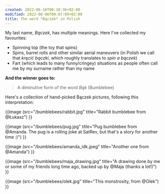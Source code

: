 ```yaml
---
created: 2022-06-16T00:10:36+02:00
modified: 2022-08-06T00:07:09+02:00
title: The word *Bączek* in Polish
---
```


My last name, *Bączek*, has multiple meanings. Here I've collected my favourites:

- Spinning top (the toy that spins)
- Spins, barrel rolls and other similar aerial maneuvers (in Polish we call that *kręcić bączki*, which roughly translates to *spin a bączek*)
- Fart (which leads to many funny/cringey) situations as people often call me by my surname rather than my name


**And the winner goes to:**

> A diminutive form of the word *Bąk* (Bumblebee)

Here's a collection of hand-picked Bączek pictures, following this interpretation:


{{image (src="/bumblebees/rabbit.jpg" title="Rabbit bumblebee from @Łukasz") }}

{{image (src="/bumblebees/pug.jpg" title="Pug bumblebee from @Amanda. The pug is a rolling joke at SatRev, but that's a story for another time :)") }}

{{image (src="/bumblebees/amanda_idk.jpeg" title="Another one from @Amanda") }}

{{image (src="/bumblebees/maja_drawing.jpg" title="A drawing done by me or some of my friends long time ago, backed up by @Maja (thanks a lot!)") }}

{{image (src="/bumblebees/olek.jpg" title="This monstrosity, from @Olek") }}

